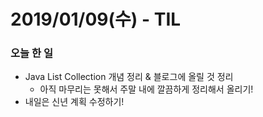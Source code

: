 # 2019/01/09(수) - TIL

### 오늘 한 일

- Java List Collection 개념 정리 & 블로그에 올릴 것 정리
  - 아직 마무리는 못해서 주말 내에 깔끔하게 정리해서 올리기!
- 내일은 신년 계획 수정하기!

